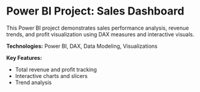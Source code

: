# Power BI Project: Sales Dashboard

This Power BI project demonstrates sales performance analysis, revenue trends, and profit visualization using DAX measures and interactive visuals.

**Technologies:** Power BI, DAX, Data Modeling, Visualizations

**Key Features:**
- Total revenue and profit tracking
- Interactive charts and slicers
- Trend analysis
